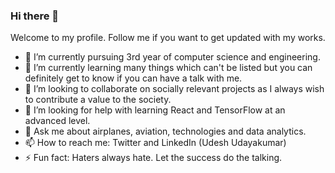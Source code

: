 ### Hi there 👋



Welcome to my profile. Follow me if you want to get updated with my works.

- 🔭 I’m currently pursuing 3rd year of computer science and engineering.
- 🌱 I’m currently learning many things which can't be listed but you can definitely get to know if you can have a talk with me.
- 👯 I’m looking to collaborate on socially relevant projects as I always wish to contribute a value to the society.
- 🤔 I’m looking for help with learning React and TensorFlow at an advanced level.
- 💬 Ask me about airplanes, aviation, technologies and data analytics.
- 📫 How to reach me: Twitter and LinkedIn (Udesh Udayakumar)
- ⚡ Fun fact: Haters always hate. Let the success do the talking.

<!--
**UdeshUdayakumar/UdeshUdayakumar** is a ✨ _special_ ✨ repository because its `README.md` (this file) appears on your GitHub profile.


-->

